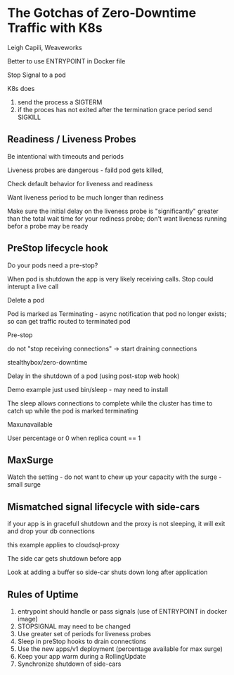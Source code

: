 # The Gotchas of Zero-Downtime Traffic with K8s

Leigh Capili, Weaveworks




Better to use 
ENTRYPOINT in Docker file


Stop Signal to a pod

K8s does

1. send the process a SIGTERM
2. if the proces has not exited after the termination grace period send SIGKILL


## Readiness / Liveness Probes

Be intentional with timeouts and periods

Liveness probes are dangerous - faild pod gets killed,

Check default behavior for liveness and readiness

Want liveness period to be much longer than rediness


Make sure the initial delay on the liveness probe is "significantly" greater than the total wait time for your rediness probe; don't want liveness running befor a probe may be ready


## PreStop lifecycle hook

Do your pods need a pre-stop?

When pod is shutdown the app is very likely receiving calls.  Stop could interupt a live call


Delete a pod

  Pod is marked as Terminating - async notification that pod no longer exists; so can get traffic routed to terminated pod

  Pre-stop

  do not "stop receiving connections" -> start draining connections



  stealthybox/zero-downtime



Delay in the shutdown of a pod (using post-stop web hook)

Demo example just used bin/sleep - may need to install

The sleep allows connections to complete while the cluster has time to catch up while the pod is marked terminating


Maxunavailable

User percentage or 0 when replica count == 1


## MaxSurge

Watch the setting - do not want to chew up your capacity with the surge - small surge


## Mismatched signal lifecycle with side-cars

if your app is in gracefull shutdown and the proxy is not sleeping, it will exit and drop your db connections

this example applies to cloudsql-proxy

The side car gets shutdown before app

Look at adding a buffer so side-car shuts down long after application


## Rules of Uptime
1. entrypoint should handle or pass signals  (use of ENTRYPOINT in docker image)
2. STOPSIGNAL may need to be changed
3. Use greater set of periods for liveness probes
4. Sleep in preStop hooks to drain connections
5. Use the new apps/v1 deployment  (percentage available for max surge)
6. Keep your app warm during a RollingUpdate
7. Synchronize shutdown of side-cars

